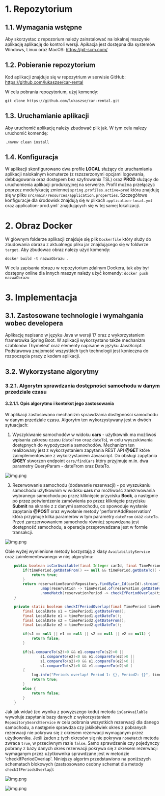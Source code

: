 # 1. Repozytorium

## 1.1. Wymagania wstępne
Aby skorzystac z repozorium należy zainstalować na lokalnej maszynie aplikację aplikację do kontroli wersji.
Apikacja jest dostępna dla systemów Windows, Linux oraz MacOS:
https://git-scm.com/

## 1.2. Pobieranie repozytorium
Kod aplikacji znajduje się w repozytrium w serwisie GitHub:
https://github.com/lukaszse/car-rental

W celu pobrania repozytorium, użyj komendy:

`git clone https://github.com/lukaszse/car-rental.git`

## 1.3. Uruchamianie aplikacji
Aby uruchomić aplikację należy zbudować plik jak. W tym celu nalezy uruchomić komendę:

`./mvnw clean install`

## 1.4. Konfiguracja
W aplikacji skonfigurowano dwa profile **LOCAL** służący do uruchamiania aplikacji nalokalnym komuterze (z rszszerzonymi opcjami logowania, debbugowania oraz dostępem bez szyfrowania TSL) oraz **PROD** służący do uruchomienia aplikacji produkcyjnej na serwerze.
Profil można przełączyć poprzez modufykację zmiennej `spring.profiles.active=prod` która znajduję się w pliku `src/main/resources/application.properties`.
Szczegółowe konfiguracje dla środowisk znajdują się w plikach `application-local.yml` oraz application-prod.yml` znajdujących się w tej samej lokalizacji.

# 2. Obraz Docker
W głównym folderze aplikacji znajduje się plik `Dockerfile` który służy do zbudowania obrazu z aktualnego pliku jar znajdującego się w foldwrze `target`.
Aby zbudowac obraz nalezy użyć komendy:

`docker build -t nazwaObrazu .`

W celu zapisania obrazu w repozytorium zdalnym Dockera, tak aby był dostępny online dla innych maszyn należy użyć komendy:
`docker push nazwaObrazu`

# 3. Implementacja
## 3.1. Zastosowane technologie i wymahgania wobec developera
Aplikację napisano w języku Java w wersji 17 oraz z wykorzystaniem framerowka Spring Boot. W aplikacji wykorzystano także mechanizm szablonów Thymeleaf oraz elementy napisane w języku JavaScript.
Podstawowa znajomość wszystkich tych technologii jest konieczna do rozpoczęcia pracy z kodem aplikacji.

## 3.2. Wykorzystane algorytmy

### 3.2.1. Algorytm sprawdzania dostępności samochodu w danym przedziale czasu


#### 3.2.1.1. Opis algorytmu i kontekst jego zastosowania
W aplikacji zastosowano mechanizm sprawdzania dostępności samochodu w danym przedziale czasu.
Algorytm ten wykorzystywany jest w dwóch sytuacjach:
1. Wyszykiwanie samochodów w widoku **cars** - użytkownik ma możliwoś wpisania zakresu czasu (`dateFrom` oraz `dateTo`), w celu wyszukiwania dostępnych do wypożyczenia samochodów. Mechanizm ten realizowany jest z wykorzystaniem zapytania REST API **@GET** które zaimplementowane z wykorzystaniem Javascript.
   Do obsługi zapytania **@GEY** stworzon endpoint `cars/findCars` który przyjmuje m.in. dwa parametry QueryParam - dateFrom oraz DateTo.

![img.png](images/findCarAlgorithmContext.png)

3. Rezerwowanie samochodu (dodawanie rezerwacji) - po wyszukaniu samochodu użytkownim w widoku **cars** ma możliwość zarezrwowania wybranego samochodu po przez kliknięcie przycisku **Book**, a następnie po przez potwierdzenie zamówienia po przez kliknięcie przycisku **Submit** na ekranie z z danymi samochodu, co spowoduje wysłanie zapytania **@POST** oraz wywołanie metody 'performAddReservation' która przyjmuje kilka paramerów w tym parametry `dateFrom` oraz `dateTo`.
   Przed zarezerwowaniem samochodu również sprawdzana jest dostępność samochodu, a operacja przeprowadzana jest w formie transakcji.

![img.png](images/bookCar.png)

Obie wyżej wymienione metody korzystają z klasy `AvailabilityService` oraz zaimlementowanego w niej algorytmu:

```java
    public boolean isCarAvailable(final Integer carId, final TimePeriod timePeriod) {
        if(timePeriod.getDateFrom() == null && timePeriod.getDateTo() == null) {
            return true;
        }
        return reservationSearchRepository.findByCar_Id(carId).stream()
                .map(reservation -> TimePeriod.of(reservation.getDateFrom(), reservation.getDateTo()))
                .noneMatch(reservationPeriod -> checkIfPeriodOverlap(timePeriod, reservationPeriod));
    }

    private static boolean checkIfPeriodOverlap(final TimePeriod timePeriod1, TimePeriod timePeriod2) {
        final LocalDate s1 = timePeriod1.getDateFrom();
        final LocalDate e1 = timePeriod1.getDateTo();
        final LocalDate s2 = timePeriod2.getDateFrom();
        final LocalDate e2 = timePeriod2.getDateTo();

        if(s1 == null || e1 == null || s2 == null || e2 == null) {
            return false;
        }

        if(s1.compareTo(s2)<0 && e1.compareTo(s2)>0 ||
                s1.compareTo(e2)<0 && e1.compareTo(e2)>0 ||
                s1.compareTo(s2)<0 && e1.compareTo(e2)>0 ||
                s1.compareTo(s2)>0 && e1.compareTo(e2)<0 )
        {
            log.info("Periods overlap! Period 1: {}, Period2: {}", timePeriod1, timePeriod2);
            return true;
        }
        else {
            return false;
        }
    }

```

Jak jak widać (co wynika z powyższego kodu) metoda `isCarAvailable` wywołuje zapytanie bazy danych z wykorzystaniem `RepositorySearchService` w celu pobrania wszystkich rezerwacji dla danego samochodu, a następnie sprawdza czy jakikolwiek okres z pobranych rezerwacji nie pokrywa się z okresem rezerwacji wymaganym przez użytkownika.
Jeśli żaden z tych okresów się nie pokrywa `noneMatch` metoda zwraca `true`, w przeciwnym razie `false`.
Samo sprawdzenie czy pojedynczy pobrany z bazy danych okres rezerwacji pokrywa się z okresem rezerwacji wymaganym przez użytkownika sprawdzane jest w metodzie 'checkIfPeriodOverlap'.
Niniejszy algortm przedstawiono na poniższych schematach blokowych (zastsosowano osobny schemat dla  metody `checkIfPeriodsOverlap`):

![img.png](images/caravailabilityAlgorithm.png)

![img.png](images/checkIfPeriodsOverlap.png)
